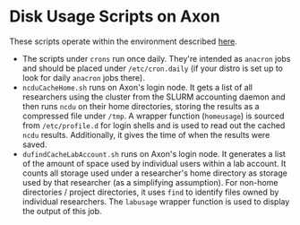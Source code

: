 # Disk Usage Scripts on Axon

These scripts operate within the environment described [here](https://confluence.columbia.edu/confluence/display/zmbbi/Managing+Files+and+Data#ManagingFilesandData-ClusterDiskSpace).

 * The scripts under `crons` run once daily.  They're intended as `anacron` jobs and should be placed under `/etc/cron.daily` (if your distro is set up to look for daily `anacron` jobs there).  
 * `ncduCacheHome.sh` runs on Axon's login node. It gets a list of all researchers using the cluster from the SLURM accounting daemon and then runs `ncdu` on their home directories, storing the results as a compressed file under `/tmp`.  A wrapper function (`homeusage`) is sourced from `/etc/profile.d` for login shells and is used to read out the cached `ncdu` results.  Additionally, it gives the time of when the results were saved.
 * `dufindCacheLabAccount.sh` runs on Axon's login node. It generates a list of the amount of space used by individual users within a lab account.  It counts all storage used under a researcher's home directory as storage used by that researcher (as a simplifying assumption).  For non-home directories / project directories, it uses `find` to identify files owned by individual researchers.  The `labusage` wrapper function is used to display the output of this job.
